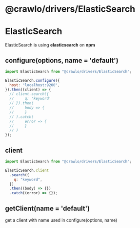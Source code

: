 # @crawlo/drivers/ElasticSearch

# ElasticSearch

ElasticSearch is using **elasticsearch** on **npm**

## configure(options, name = 'default')

```js
import ElasticSearch from "@crawlo/drivers/ElasticSearch";

ElasticSearch.configure({
  host: "localhost:9200",
}).then((client) => {
  // client.search({
  //     q: 'keyword'
  // }).then(
  //     body => {
  //     }
  // ).catch(
  //     error => {
  //     }
  // )
});
```

## client

```js
import ElasticSearch from "@crawlo/drivers/ElasticSearch";

ElasticSearch.client
  .search({
    q: "keyword",
  })
  .then((body) => {})
  .catch((error) => {});
```

## getClient(name = 'default')

get a client with name used in configure(options, name)

